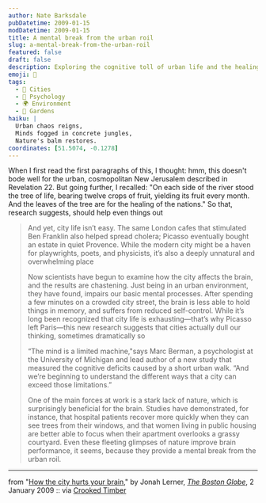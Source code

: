 ```yaml
---
author: Nate Barksdale
pubDatetime: 2009-01-15
modDatetime: 2009-01-15
title: A mental break from the urban roil
slug: a-mental-break-from-the-urban-roil
featured: false
draft: false
description: Exploring the cognitive toll of urban life and the healing power of nature.
emoji: 🌳
tags:
  - 🌆 Cities
  - 🧠 Psychology
  - 🌍 Environment
  - 🌿 Gardens
haiku: |
  Urban chaos reigns,  
  Minds fogged in concrete jungles,  
  Nature's balm restores.
coordinates: [51.5074, -0.1278]
---
```


When I first read the first paragraphs of this, I thought: hmm, this doesn't bode well for the urban, cosmopolitan New Jerusalem described in Revelation 22. But going further, I recalled: "On each side of the river stood the tree of life, bearing twelve crops of fruit, yielding its fruit every month. And the leaves of the tree are for the healing of the nations." So that, research suggests, should help even things out

> And yet, city life isn’t easy. The same London cafes that stimulated Ben Franklin also helped spread cholera; Picasso eventually bought an estate in quiet Provence. While the modern city might be a haven for playwrights, poets, and physicists, it’s also a deeply unnatural and overwhelming place
>
> Now scientists have begun to examine how the city affects the brain, and the results are chastening. Just being in an urban environment, they have found, impairs our basic mental processes. After spending a few minutes on a crowded city street, the brain is less able to hold things in memory, and suffers from reduced self-control. While it’s long been recognized that city life is exhausting—that’s why Picasso left Paris—this new research suggests that cities actually dull our thinking, sometimes dramatically so
>
> “The mind is a limited machine,"says Marc Berman, a psychologist at the University of Michigan and lead author of a new study that measured the cognitive deficits caused by a short urban walk. “And we’re beginning to understand the different ways that a city can exceed those limitations.”
>
> One of the main forces at work is a stark lack of nature, which is surprisingly beneficial for the brain. Studies have demonstrated, for instance, that hospital patients recover more quickly when they can see trees from their windows, and that women living in public housing are better able to focus when their apartment overlooks a grassy courtyard. Even these fleeting glimpses of nature improve brain performance, it seems, because they provide a mental break from the urban roil.

---

from "[How the city hurts your brain](http://web.archive.org/web/20160318031439/http://www.boston.com/bostonglobe/ideas/articles/2009/01/04/how_the_city_hurts_your_brain/)," by Jonah Lerner, [_The Boston Globe_](http://web.archive.org/web/20160318031439/http://www.boston.com/bostonglobe/ideas/articles/2009/01/04/how_the_city_hurts_your_brain/), 2 January 2009 :: via [Crooked Timber](http://crookedtimber.org/2009/01/11/the-metropolis-and-mental-life/)
